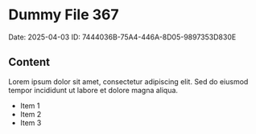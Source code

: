 # Dummy File 367

Date: 2025-04-03
ID: 7444036B-75A4-446A-8D05-9897353D830E

## Content

Lorem ipsum dolor sit amet, consectetur adipiscing elit.
Sed do eiusmod tempor incididunt ut labore et dolore magna aliqua.

* Item 1
* Item 2
* Item 3

